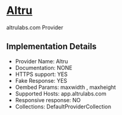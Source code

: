 # [Altru](https://app.altrulabs.com)

altrulabs.com Provider

## Implementation Details

- Provider
Name: Altru
- Documentation: NONE
- HTTPS support: YES
- Fake Response: YES
- Oembed Params: maxwidth , maxheight
- Supported Hosts: app.altrulabs.com
- Responsive response: NO
- Collections: DefaultProviderCollection


